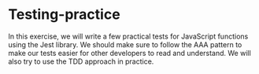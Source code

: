 # Testing-practice
In this exercise, we will write a few practical tests for JavaScript functions using the Jest library. We should make sure to follow the AAA pattern to make our tests easier for other developers to read and understand. We will also try to use the TDD approach in practice.
